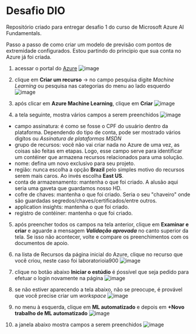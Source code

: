 # Desafio DIO 
Repositório criado para entregar desafio 1 do curso de Microsoft Azure AI Fundamentals.

Passo a passo de como criar um modelo de previsão com pontos de extremidade configurados. Estou partindo do principio que sua conta no Azure já foi criada. 
1) acessar o portal do [Azure]([url](https://portal.azure.com/#home)) 
![image](https://github.com/gvrsouza/dio-ma-ai-desafio1/assets/65606402/41679723-196b-44f1-8c6a-79ef2d774e09)

2) clique em **Criar um recurso** -> no campo pesquisa digite *Machine Learning* ou pesquisa nas categorias do menu ao lado esquerdo 
![image](https://github.com/gvrsouza/dio-ma-ai-desafio1/assets/65606402/0864fbe9-f02a-49e1-bfea-118d59251a5f)

3) após clicar em **Azure Machine Learning**, clique em **Criar**
![image](https://github.com/gvrsouza/dio-ma-ai-desafio1/assets/65606402/ad277d9e-c35c-4fcc-83be-935470c1b521)

4) a tela seguinte, mostra vários campos a serem preenchidos
   ![image](https://github.com/gvrsouza/dio-ma-ai-desafio1/assets/65606402/25b51c2b-9c21-4718-abaf-ea460042045e)
  - campo assinatura: é como se fosse o CPF do usuário dentro da plataforma. Dependendo do tipo de conta, pode ser mostrado vários digítos ou *Assinatura de plataformas MSDN*
  - grupo de recursos: você não vai criar nada no Azure de uma vez, as coisas são feitas em etapas. Logo, esse campo serve para identificar um contéiner que armazena recursos relacionados para uma solução.
  - nome: defina um novo exclusivo para seu projeto.
  - região: nunca escolha a opção **Brazil** pelo simples motivo do recursos serem mais caros. Ao invés escolha **East US**.
  - conta de armazenamento: mantenha o que foi criado. A alusão aqui seria uma gaveta que guardamos nosso HD.
  - cofre de chaves: mantenha o que foi criado. Seria o seu "chaveiro" onde são guardadas segredos/chaves/certificados/entre outros.
  - application insights: mantenha o que foi criado.
  - registro de contéiner: mantenha o que foi criado.

5) após preencher todos os campos na tela anterior, clique em **Examinar e criar** e aguarde a mensagem **_Validação aprovada_** no canto superior da tela. Se isso não acontecer, volte e compare os preenchimentos com os documentos de apoio.

6) na lista de Recursos da página inicial do Azure, clique no recurso que você criou, neste caso foi laboratorioia900
![image](https://github.com/gvrsouza/dio-ma-ai-desafio1/assets/65606402/ef64413a-e0cd-49a7-8dac-58565f862677)

7) clique no botão abaixo **Iniciar o estúdio** é ṕossível que seja pedido para efetuar o login novamente na página
![image](https://github.com/gvrsouza/dio-ma-ai-desafio1/assets/65606402/1723b1d3-5d5f-40e6-a8b3-f562addda113)

8) se não estiver aparecendo a tela abaixo, não se preocupe, é provável que você precise criar um *workspace*
![image](https://github.com/gvrsouza/dio-ma-ai-desafio1/assets/65606402/495eba9e-36eb-441d-97df-fbf03781d)

9) no menu à esquerda, clique em **ML automatizado** e depois em **+Novo trabalho de ML automatizado**
![image](https://github.com/gvrsouza/dio-ma-ai-desafio1/assets/65606402/8305e1bb-0f92-4d50-be5a-ae496178e92d)

10) a janela abaixo mostra campos a serem preenchidos
![image](https://github.com/gvrsouza/dio-ma-ai-desafio1/assets/65606402/d2f4313a-8c73-4b91-8cd3-4a5259038da1)






